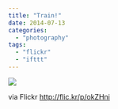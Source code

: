 ```yaml
---
title: "Train!"
date: 2014-07-13
categories: 
  - "photography"
tags: 
  - "flickr"
  - "ifttt"
---
```


![](https://farm4.staticflickr.com/3838/14666122863_ffca4a3690_b.jpg)  

  
  
via Flickr http://flic.kr/p/okZHni

